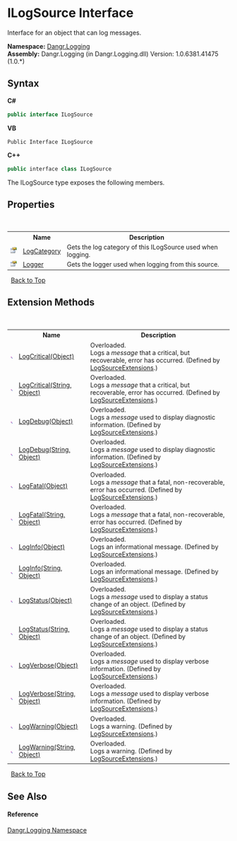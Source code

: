 # ILogSource Interface
 

Interface for an object that can log messages.

**Namespace:**&nbsp;<a href="N_Dangr_Logging">Dangr.Logging</a><br />**Assembly:**&nbsp;Dangr.Logging (in Dangr.Logging.dll) Version: 1.0.6381.41475 (1.0.*)

## Syntax

**C#**<br />
``` C#
public interface ILogSource
```

**VB**<br />
``` VB
Public Interface ILogSource
```

**C++**<br />
``` C++
public interface class ILogSource
```

The ILogSource type exposes the following members.


## Properties
&nbsp;<table><tr><th></th><th>Name</th><th>Description</th></tr><tr><td>![Public property](media/pubproperty.gif "Public property")</td><td><a href="P_Dangr_Logging_ILogSource_LogCategory">LogCategory</a></td><td>
Gets the log category of this ILogSource used when logging.</td></tr><tr><td>![Public property](media/pubproperty.gif "Public property")</td><td><a href="P_Dangr_Logging_ILogSource_Logger">Logger</a></td><td>
Gets the logger used when logging from this source.</td></tr></table>&nbsp;
<a href="#ilogsource-interface">Back to Top</a>

## Extension Methods
&nbsp;<table><tr><th></th><th>Name</th><th>Description</th></tr><tr><td>![Public Extension Method](media/pubextension.gif "Public Extension Method")</td><td><a href="M_Dangr_Logging_LogSourceExtensions_LogCritical">LogCritical(Object)</a></td><td>Overloaded.  
Logs a *message* that a critical, but recoverable, error has occurred.
 (Defined by <a href="T_Dangr_Logging_LogSourceExtensions">LogSourceExtensions</a>.)</td></tr><tr><td>![Public Extension Method](media/pubextension.gif "Public Extension Method")</td><td><a href="M_Dangr_Logging_LogSourceExtensions_LogCritical_1">LogCritical(String, Object)</a></td><td>Overloaded.  
Logs a *message* that a critical, but recoverable, error has occurred.
 (Defined by <a href="T_Dangr_Logging_LogSourceExtensions">LogSourceExtensions</a>.)</td></tr><tr><td>![Public Extension Method](media/pubextension.gif "Public Extension Method")</td><td><a href="M_Dangr_Logging_LogSourceExtensions_LogDebug">LogDebug(Object)</a></td><td>Overloaded.  
Logs a *message* used to display diagnostic information.
 (Defined by <a href="T_Dangr_Logging_LogSourceExtensions">LogSourceExtensions</a>.)</td></tr><tr><td>![Public Extension Method](media/pubextension.gif "Public Extension Method")</td><td><a href="M_Dangr_Logging_LogSourceExtensions_LogDebug_1">LogDebug(String, Object)</a></td><td>Overloaded.  
Logs a *message* used to display diagnostic information.
 (Defined by <a href="T_Dangr_Logging_LogSourceExtensions">LogSourceExtensions</a>.)</td></tr><tr><td>![Public Extension Method](media/pubextension.gif "Public Extension Method")</td><td><a href="M_Dangr_Logging_LogSourceExtensions_LogFatal">LogFatal(Object)</a></td><td>Overloaded.  
Logs a *message* that a fatal, non-recoverable, error has occurred.
 (Defined by <a href="T_Dangr_Logging_LogSourceExtensions">LogSourceExtensions</a>.)</td></tr><tr><td>![Public Extension Method](media/pubextension.gif "Public Extension Method")</td><td><a href="M_Dangr_Logging_LogSourceExtensions_LogFatal_1">LogFatal(String, Object)</a></td><td>Overloaded.  
Logs a *message* that a fatal, non-recoverable, error has occurred.
 (Defined by <a href="T_Dangr_Logging_LogSourceExtensions">LogSourceExtensions</a>.)</td></tr><tr><td>![Public Extension Method](media/pubextension.gif "Public Extension Method")</td><td><a href="M_Dangr_Logging_LogSourceExtensions_LogInfo">LogInfo(Object)</a></td><td>Overloaded.  
Logs an informational message.
 (Defined by <a href="T_Dangr_Logging_LogSourceExtensions">LogSourceExtensions</a>.)</td></tr><tr><td>![Public Extension Method](media/pubextension.gif "Public Extension Method")</td><td><a href="M_Dangr_Logging_LogSourceExtensions_LogInfo_1">LogInfo(String, Object)</a></td><td>Overloaded.  
Logs an informational message.
 (Defined by <a href="T_Dangr_Logging_LogSourceExtensions">LogSourceExtensions</a>.)</td></tr><tr><td>![Public Extension Method](media/pubextension.gif "Public Extension Method")</td><td><a href="M_Dangr_Logging_LogSourceExtensions_LogStatus">LogStatus(Object)</a></td><td>Overloaded.  
Logs a *message* used to display a status change of an object.
 (Defined by <a href="T_Dangr_Logging_LogSourceExtensions">LogSourceExtensions</a>.)</td></tr><tr><td>![Public Extension Method](media/pubextension.gif "Public Extension Method")</td><td><a href="M_Dangr_Logging_LogSourceExtensions_LogStatus_1">LogStatus(String, Object)</a></td><td>Overloaded.  
Logs a *message* used to display a status change of an object.
 (Defined by <a href="T_Dangr_Logging_LogSourceExtensions">LogSourceExtensions</a>.)</td></tr><tr><td>![Public Extension Method](media/pubextension.gif "Public Extension Method")</td><td><a href="M_Dangr_Logging_LogSourceExtensions_LogVerbose">LogVerbose(Object)</a></td><td>Overloaded.  
Logs a *message* used to display verbose information.
 (Defined by <a href="T_Dangr_Logging_LogSourceExtensions">LogSourceExtensions</a>.)</td></tr><tr><td>![Public Extension Method](media/pubextension.gif "Public Extension Method")</td><td><a href="M_Dangr_Logging_LogSourceExtensions_LogVerbose_1">LogVerbose(String, Object)</a></td><td>Overloaded.  
Logs a *message* used to display verbose information.
 (Defined by <a href="T_Dangr_Logging_LogSourceExtensions">LogSourceExtensions</a>.)</td></tr><tr><td>![Public Extension Method](media/pubextension.gif "Public Extension Method")</td><td><a href="M_Dangr_Logging_LogSourceExtensions_LogWarning">LogWarning(Object)</a></td><td>Overloaded.  
Logs a warning.
 (Defined by <a href="T_Dangr_Logging_LogSourceExtensions">LogSourceExtensions</a>.)</td></tr><tr><td>![Public Extension Method](media/pubextension.gif "Public Extension Method")</td><td><a href="M_Dangr_Logging_LogSourceExtensions_LogWarning_1">LogWarning(String, Object)</a></td><td>Overloaded.  
Logs a warning.
 (Defined by <a href="T_Dangr_Logging_LogSourceExtensions">LogSourceExtensions</a>.)</td></tr></table>&nbsp;
<a href="#ilogsource-interface">Back to Top</a>

## See Also


#### Reference
<a href="N_Dangr_Logging">Dangr.Logging Namespace</a><br />